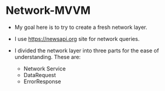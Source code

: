 # Network-MVVM

- My goal here is to try to create a fresh network layer. 

- I use https://newsapi.org site for network queries.

- I divided the network layer into three parts for the ease of understanding. These are: 
   - Network Service
   - DataRequest
   - ErrorResponse


